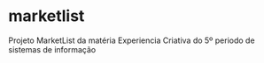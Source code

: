 # marketlist
Projeto MarketList da matéria Experiencia Criativa do 5º periodo de sistemas de informação
